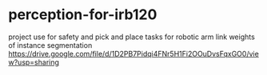 # perception-for-irb120
project use for safety and pick and place tasks for robotic arm
  link weights of instance segmentation  https://drive.google.com/file/d/1D2PB7Pidqi4FNr5H1Fi2OOuDvsFqxGO0/view?usp=sharing
